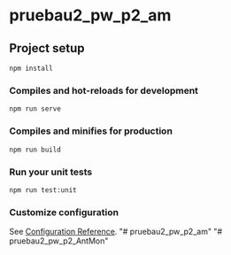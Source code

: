# pruebau2_pw_p2_am

## Project setup
```
npm install
```

### Compiles and hot-reloads for development
```
npm run serve
```

### Compiles and minifies for production
```
npm run build
```

### Run your unit tests
```
npm run test:unit
```

### Customize configuration
See [Configuration Reference](https://cli.vuejs.org/config/).
"# pruebau2_pw_p2_am" 
"# pruebau2_pw_p2_AntMon" 
